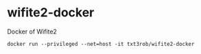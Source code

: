 # wifite2-docker
Docker of Wifite2


```
docker run --privileged --net=host -it txt3rob/wifite2-docker
```
